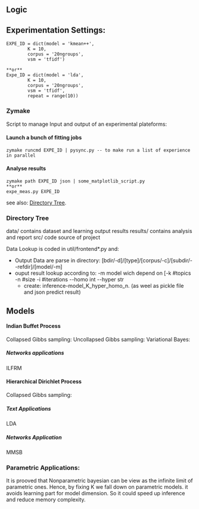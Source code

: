 ## Logic

## Experimentation Settings:
    EXPE_ID = dict(model = 'kmean++', 
            K = 10, 
            corpus = '20ngroups',
            vsm = 'tfidf')

    **or**
    Expe_ID = dict(model = 'lda', 
            K = 10, 
            corpus = '20ngroups',
            vsm = 'tfidf',
            repeat = range(10))

### Zymake
Script to manage Input and output of an experimental plateforms:

#### Launch a bunch of fitting jobs
    zymake runcmd EXPE_ID | pysync.py -- to make run a list of experience in parallel

#### Analyse results
    zymake path EXPE_ID json | some_matplotlib_script.py
    **or**
    expe_meas.py EXPE_ID


see also: [Directory Tree](#directory-tree).

### Directory Tree
data/ contains dataset and learning output results
results/ contains analysis and report
src/ code source of project

Data Lookup is coded in util/frontend*.py and:
* Output Data are parse in directory:  [bdir/-d]/[type]/[corpus/-c]/[subdir/--refdir]/[model/-m]
* ouput result lookup according to: -m model wich depend on [-k #topics -n #size -i #iterations --homo int --hyper str
    * create: inference-model_K_hyper_homo_n. (as weel as pickle file and json predict result)


## Models


#### Indian Buffet Process

Collapsed Gibbs sampling:
Uncollapsed Gibbs sampling:
Variational Bayes:

##### Networks applications
ILFRM

#### Hierarchical Dirichlet Process 

Collapsed Gibbs sampling:


##### Text Applications
LDA

##### Networks Application
MMSB

### Parametric Applications:
It is prooved that Nonparametric bayesian can be view as the infinite limit of parametric ones. Hence, by fixing K we fall down on parametric models. it avoids learning part for model dimension. So it could speed up inference and reduce memory complexity.


